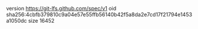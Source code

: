 version https://git-lfs.github.com/spec/v1
oid sha256:4cbfb379810c9a04e57e55ffb56140b42f5a8da2e7cd17f21794e1453a1050dc
size 16452

